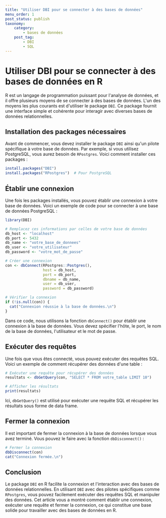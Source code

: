 ```yaml
---
title: "Utiliser DBI pour se connecter à des bases de données"
menu_order: 1
post_status: publish
taxonomy:
    category:
        - bases de données
    post_tag:
        - DBI
        - SQL
---
```


# Utiliser DBI pour se connecter à des bases de données en R

R est un langage de programmation puissant pour l'analyse de données, et il offre plusieurs moyens de se connecter à des bases de données. L'un des moyens les plus courants est d'utiliser le package `DBI`. Ce package fournit une interface simple et cohérente pour interagir avec diverses bases de données relationnelles.

## Installation des packages nécessaires

Avant de commencer, vous devez installer le package `DBI` ainsi qu'un pilote spécifique à votre base de données. Par exemple, si vous utilisez PostgreSQL, vous aurez besoin de `RPostgres`. Voici comment installer ces packages :

```R
install.packages("DBI")
install.packages("RPostgres")  # Pour PostgreSQL
```

## Établir une connexion

Une fois les packages installés, vous pouvez établir une connexion à votre base de données. Voici un exemple de code pour se connecter à une base de données PostgreSQL :

```R
library(DBI)

# Remplacez ces informations par celles de votre base de données
db_host <- "localhost"
db_port <- 5432
db_name <- "votre_base_de_donnees"
db_user <- "votre_utilisateur"
db_password <- "votre_mot_de_passe"

# Créer une connexion
con <- dbConnect(RPostgres::Postgres(),
                 host = db_host,
                 port = db_port,
                 dbname = db_name,
                 user = db_user,
                 password = db_password)

# Vérifier la connexion
if (!is.null(con)) {
  cat("Connexion réussie à la base de données.\n")
}
```

Dans ce code, nous utilisons la fonction `dbConnect()` pour établir une connexion à la base de données. Vous devez spécifier l'hôte, le port, le nom de la base de données, l'utilisateur et le mot de passe.

## Exécuter des requêtes

Une fois que vous êtes connecté, vous pouvez exécuter des requêtes SQL. Voici un exemple de comment récupérer des données d'une table :

```R
# Exécuter une requête pour récupérer des données
resultats <- dbGetQuery(con, "SELECT * FROM votre_table LIMIT 10")

# Afficher les résultats
print(resultats)
```

Ici, `dbGetQuery()` est utilisé pour exécuter une requête SQL et récupérer les résultats sous forme de data frame.

## Fermer la connexion

Il est important de fermer la connexion à la base de données lorsque vous avez terminé. Vous pouvez le faire avec la fonction `dbDisconnect()` :

```R
# Fermer la connexion
dbDisconnect(con)
cat("Connexion fermée.\n")
```

## Conclusion

Le package `DBI` en R facilite la connexion et l'interaction avec des bases de données relationnelles. En utilisant `DBI` avec des pilotes spécifiques comme `RPostgres`, vous pouvez facilement exécuter des requêtes SQL et manipuler des données. Cet article vous a montré comment établir une connexion, exécuter une requête et fermer la connexion, ce qui constitue une base solide pour travailler avec des bases de données en R.

